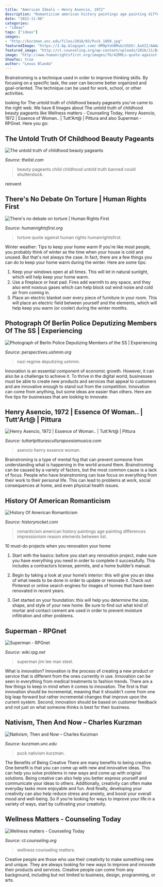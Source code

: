 ```yaml
---
title: "American Ideals ~ Henry Asencio, 1972"
description: "Romanticism american history paintings age painting differences impressionism reason elements between list"
date: "2022-11-08"
categories:
- "ideas"
tags: ["ideas"]
images:
- "http://kurzman.unc.edu/files/2018/03/Puck_1889.jpg"
featuredImage: "https://2.bp.blogspot.com/-0M9pYoh8MuU/USUSr_AuXII/AAAAAAACcn0/M_p6ExuNB0Y/w1200-h630-p-k-no-nu/Henry+Asencio+1972+-+Ameican+Abstract+Expressionists+painter+-+Tutt&#039;Art@+(51).jpg"
featured_image: "http://ct.counseling.org/wp-content/uploads/2016/11/Branding-Images_Wellness.jpg"
image: "http://www.humanrightsfirst.org/images/fb/42RMLs-quote-against-torture.jpg"
ShowToc: true
author: "Lexus Blanda"
---
```



Brainstroming is a technique used in order to improve thinking skills. By focusing on a specific task, the user can become better organized and goal-oriented. The technique can be used for work, school, or other activities.

	

		
looking for The untold truth of childhood beauty pageants you've came to the right web. We have 8 Images about The untold truth of childhood beauty pageants like Wellness matters - Counseling Today, Henry Asencio, 1972 | Essence of Woman.. | Tutt&#039;Art@ | Pittura and also Superman - RPGnet. Here you go:
		
    
## The Untold Truth Of Childhood Beauty Pageants

<img loading=lazy src="https://img1.thelist.com/img/gallery/the-untold-truth-of-childhood-beauty-pageants/theres-been-talk-of-banning-child-beauty-pageants-in-america-1540770515.jpg" onerror="this.onerror=null;this.src='https://tse1.mm.bing.net/th?id=OIP.eb81gBn8ZFwqtVE8uFRMjgHaEK&amp;pid=15.1';" alt="The untold truth of childhood beauty pageants">

_Source: thelist.com_

>beauty pageants child childhood untold truth banned could shutterstock. 

	

reinvent

    
## There&#039;s No Debate On Torture | Human Rights First

<img loading=lazy src="http://www.humanrightsfirst.org/images/fb/42RMLs-quote-against-torture.jpg" onerror="this.onerror=null;this.src='https://tse3.mm.bing.net/th?id=OIP.TLeNI4soHleWLhD9-Gd8fQHaDs&amp;pid=15.1';" alt="There&#039;s no debate on torture | Human Rights First">

_Source: humanrightsfirst.org_

>torture quote against human rights humanrightsfirst. 

	

Winter weather: Tips to keep your home warm
If you're like most people, you probably think of winter as the time when your house is cold and unused. But that's not always the case. In fact, there are a few things you can do to keep your home warm during the winter. Here are some tips:
1) Keep your windows open at all times. This will let in natural sunlight, which will help keep your home warm.
2) Use a fireplace or heat pad. Fires add warmth to any space, and they also emit noxious gases which can help block out wind noise and cold air from coming in.
3) Place an electric blanket over every piece of furniture in your room. This will place an electric field between yourself and the elements, which will help keep you warm (or cooler) during the winter months.

    
## Photograph Of Berlin Police Deputizing Members Of The SS | Experiencing

<img loading=lazy src="https://perspectives.ushmm.org/asset/1469" onerror="this.onerror=null;this.src='https://tse2.mm.bing.net/th?id=OIP.r7buDCwzHaoZyroyhN7t6wHaFa&amp;pid=15.1';" alt="Photograph of Berlin Police Deputizing Members of the SS | Experiencing">

_Source: perspectives.ushmm.org_

>nazi regime deputizing ushmm. 

	

Innovation is an essential component of economic growth. However, it can also be a challenge to achieve it. To thrive in the digital world, businesses must be able to create new products and services that appeal to customers and are innovative enough to stand out from the competition. Innovation can come from anything, but some ideas are easier than others. Here are five tips for businesses that are looking to innovate:

    
## Henry Asencio, 1972 | Essence Of Woman.. | Tutt&#039;Art@ | Pittura

<img loading=lazy src="https://2.bp.blogspot.com/-0M9pYoh8MuU/USUSr_AuXII/AAAAAAACcn0/M_p6ExuNB0Y/w1200-h630-p-k-no-nu/Henry+Asencio+1972+-+Ameican+Abstract+Expressionists+painter+-+Tutt&#039;Art@+(51).jpg" onerror="this.onerror=null;this.src='https://tse3.mm.bing.net/th?id=OIP.xeVVqBTXTQPynoaASnkUJwHaD4&amp;pid=15.1';" alt="Henry Asencio, 1972 | Essence of Woman.. | Tutt&#039;Art@ | Pittura">

_Source: tuttartpitturasculturapoesiamusica.com_

>asencio henry essence woman. 

	

Brainstroming is a type of mental fog that can prevent someone from understanding what is happening in the world around them. Brainstroming can be caused by a variety of factors, but the most common cause is a lack of focus. People who have brainstroming can lose focus on everything from their work to their personal life. This can lead to problems at work, social consequences at home, and even physical health issues.

    
## History Of American Romanticism

<img loading=lazy src="http://www.historyrocket.com/images/History-Of-American-Romanticism.jpg" onerror="this.onerror=null;this.src='https://tse4.mm.bing.net/th?id=OIP.kaloCbqorK-qkrK62p2HKQAAAA&amp;pid=15.1';" alt="History Of American Romanticism">

_Source: historyrocket.com_

>romanticism american history paintings age painting differences impressionism reason elements between list. 

	

10 must-do projects when you renovation your home
1. Start with the basics: before you start any renovation project, make sure you have everything you need in order to complete it successfully. This includes a contractors license, permits, and a home builder’s manual.
2. Begin by taking a look at your home’s interior: this will give you an idea of what needs to be done in order to update or renovate it. Check out Pinterest or online search engines for images of homes that have been renovated in recent years.

3. Get started on your foundation: this will help you determine the size, shape, and style of your new home. Be sure to find out what kind of mortar and contact cement are used in order to prevent moisture infiltration and other problems.


    
## Superman - RPGnet

<img loading=lazy src="https://wiki.rpg.net/images/thumb/f/ff/Superman_-_Jim_Lee_2.jpg/400px-Superman_-_Jim_Lee_2.jpg" onerror="this.onerror=null;this.src='https://tse1.mm.bing.net/th?id=OIP.51NDc6n2qVA-hdfkTZRubAAAAA&amp;pid=15.1';" alt="Superman - RPGnet">

_Source: wiki.rpg.net_

>superman jim lee man steel. 

	

What is innovation?
Innovation is the process of creating a new product or service that is different from the ones currently in use. Innovation can be seen in everything from medical treatments to fashion trends.
There are a few things to keep in mind when it comes to innovation. The first is that innovation should be incremental, meaning that it shouldn't come from one big leap forward but rather incremental changes that improve upon the current system. Second, innovation should be based on customer feedback and not just on what someone thinks is best for their business.

    
## Nativism, Then And Now – Charles Kurzman

<img loading=lazy src="http://kurzman.unc.edu/files/2018/03/Puck_1889.jpg" onerror="this.onerror=null;this.src='https://tse3.mm.bing.net/th?id=OIP.XflpkyZIQZIQRjauobQBHQAAAA&amp;pid=15.1';" alt="Nativism, Then and Now – Charles Kurzman">

_Source: kurzman.unc.edu_

>puck nativism kurzman. 

	

The Benefits of Being Creative
There are many benefits to being creative. One benefit is that you can come up with new and innovative ideas. This can help you solve problems in new ways and come up with original solutions. Being creative can also help you better express yourself and communicate your ideas to others. Additionally, creativity can often make everyday tasks more enjoyable and fun. And finally, developing your creativity can also help reduce stress and anxiety, and boost your overall mood and well-being. So if you’re looking for ways to improve your life in a variety of ways, start by cultivating your creativity.

    
## Wellness Matters - Counseling Today

<img loading=lazy src="http://ct.counseling.org/wp-content/uploads/2016/11/Branding-Images_Wellness.jpg" onerror="this.onerror=null;this.src='https://tse4.mm.bing.net/th?id=OIP.E_GZcNEgxq-SPcN7_DAFUQHaE7&amp;pid=15.1';" alt="Wellness matters - Counseling Today">

_Source: ct.counseling.org_

>wellness counseling matters. 

	

Creative people are those who use their creativity to make something new and unique. They are always looking for new ways to improve and innovate their products and services. Creative people can come from any background, including but not limited to business, design, programming, or arts.

